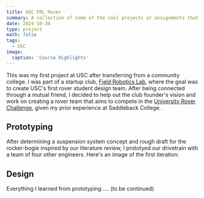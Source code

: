 ```yaml
---
title: USC FRL Rover
summary: A collection of some of the cool projects or assignments that I enjoyed and gained a ton of insight from.
date: 2024-10-30
type: project
math: false
tags:
  - USC
image:
  caption: 'Course Highlights'
---
```


This was my first project at USC after transferring from a community college. I was part of a startup club, [Field Robotics Lab](https://www.linkedin.com/company/field-robotics-lab/), where the goal was to create USC's first rover student design team. After being connected through a mutual friend, I decided to help out the club founder's vision and work on creating a rover team that aims to compete in the [University Rover Challenge](https://urc.marssociety.org/), given my prior experience at Saddleback College.


## Prototyping
After determining a suspension system concept and rough draft for the rocker-bogie inspired by our literature review, I prototyed our drivetrain with a team of four other engineers. Here's an image of the first iteration:


## Design
Everything I learned from prototyping .... (to be continued)
